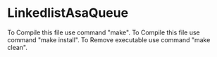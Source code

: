 # LinkedlistAsaQueue
To Compile this file use command "make".
To Compile this file use command "make install".
To Remove executable use command "make clean".
